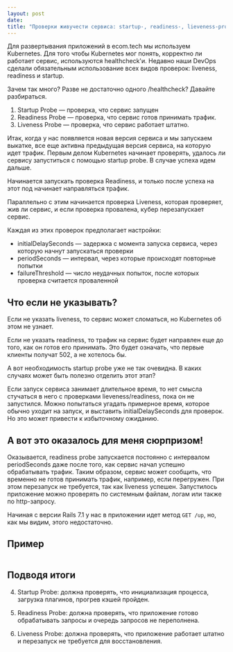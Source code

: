 ```yaml
---
layout: post
date: 
title: "Проверки живучести сервиса: startup-, readiness-, lieveness-probe."
---
```

Для развертывания приложений в ecom.tech мы используем Kubernetes. Для того чтобы Kubernetes мог понять, корректно ли работает сервис, используются healthcheck'и. Недавно наши DevOps сделали обязательным использование всех видов проверок: liveness, readiness и startup.

Зачем так много? Разве не достаточно одного /healthcheck? Давайте разбираться.

1. Startup Probe — проверка, что сервис запущен
2. Readiness Probe — проверка, что сервис готов принимать трафик.
3. Liveness Probe — проверка, что сервис работает штатно.
    

Итак, когда у нас появляется новая версия сервиса и мы запускаем выкатке, все еще активна предыдущая версия сервиса, на которую идет трафик. Первым делом Kubernetes начинает проверять, удалось ли сервису запуститься с помощью startup probe. В случае успеха идем дальше.

Начинается запускать проверка Readiness, и только после успеха на этот под начинает направляться трафик.

Параллельно с этим начинается проверка Liveness, которая проверяет, жив ли сервис, и если проверка провалена, кубер перезапускает сервис.

Каждая из этих проверок предполагает настройки:

- initialDelaySeconds — задержка с момента запуска сервиса, через которую начнут запускаться проверки
- periodSeconds — интервал, через которые происходят повторные попытки
- failureThreshold — число неудачных попыток, после которых проверка считается проваленной

## Что если не указывать?
Если не указать liveness, то сервис может сломаться, но Kubernetes об этом не узнает.

Если не указать readiness, то трафик на сервис будет направлен еще до того, как он готов его принимать. Это будет означать, что первые клиенты получат 502, а не хотелось бы.

А вот необходимость startup probe уже не так очевидна. В каких случаях может быть полезно отделить этот этап? 

Если запуск сервиса занимает длительное время, то нет смысла стучаться в него с проверками lieveness/readiness, пока он не запустился. Можно попытаться угадать примерное время, которое обычно уходит на запуск, и выставить initialDelaySeconds для проверок. Но это может привести к избыточному ожиданию.

## А вот это оказалось для меня сюрпризом!

Оказывается, readiness probe запускается постоянно с интервалом periodSeconds даже после того, как сервис начал успешно обрабатывать трафик. Таким образом, сервис может сообщить, что временно не готов принимать трафик, например, если перегружен. При этом перезапуск не требуется, так как liveness успешен. Запустилось приложение можно проверять по системным файлам, логам или также по http-запросу.

Начиная с версии Rails 7.1 у нас в приложении идет метод `GET /up`, но, как мы видим, этого недостаточно.

## Пример

```

```

## Подводя итоги

4. Startup Probe: должна проверять, что инициализация процесса, загрузка плагинов, прогрев кэшей пройден.
    
5. Readiness Probe: должна проверять, что приложение готово обрабатывать запросы и очередь запросов не переполнена.
    
6. Liveness Probe: должна проверять, что приложение работает штатно и перезапуск не требуется для восстановления.